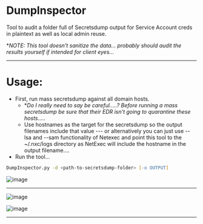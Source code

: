 # DumpInspector
Tool to audit a folder full of Secretsdump output for Service Account creds in plaintext as well as local admin reuse.

**NOTE: This tool doesn't sanitize the data... probably should audit the results yourself if intended for client eyes...*

___

# Usage:
- First, run mass secretsdump against all domain hosts. 
	- **Do I really need to say be careful.....? Before running a mass secretsdump be sure that their EDR isn't going to quarantine these hosts.....*
	- Use hostnames as the target for the secretsdump so the output filenames include that value --- or alternatively you can just use --lsa and --sam functionality of Netexec and point this tool to the ~/.nxc/logs directory as NetExec will include the hostname in the output filename....
- Run the tool... 
```zsh
DumpInspector.py -d <path-to-secretsdump-folder> [-o OUTPUT]
```

![image](https://github.com/mattmillen15/DumpInspector/assets/68832392/7de1ac32-86cb-400a-b5f3-9f7d73ff9b1f)

___

![image](https://github.com/mattmillen15/DumpInspector/assets/68832392/5df1657a-b087-419f-b554-62d5db061d95)

![image](https://github.com/mattmillen15/DumpInspector/assets/68832392/ca2e68e4-12f3-4070-9088-d2173f28eb36)

___
